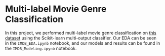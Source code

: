 # Multi-label Movie Genre Classification

In this project, we performed multi-label movie genre classification on [this dataset](https://www.kaggle.com/datasets/PromptCloudHQ/imdb-data) using the Scikit-learn multi-output classifier. Our EDA can be seen in the `IMDB_EDA.ipynb` notebook, and our models and results can be found in the `IMDB_Modeling.ipynb` notebook.
